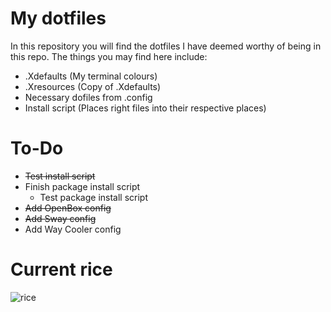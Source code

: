 # My dotfiles

In this repository you will find the dotfiles I have deemed worthy of being in this repo. The things you may find here include:

* .Xdefaults (My terminal colours)
* .Xresources (Copy of .Xdefaults)
* Necessary dofiles from .config
* Install script (Places right files into their respective places)

# To-Do

* ~~Test install script~~
* Finish package install script
  * Test package install script
* ~~Add OpenBox config~~
* ~~Add Sway config~~
* Add Way Cooler config

# Current rice

![rice](https://i.imgur.com/yUEuN5G.png)
